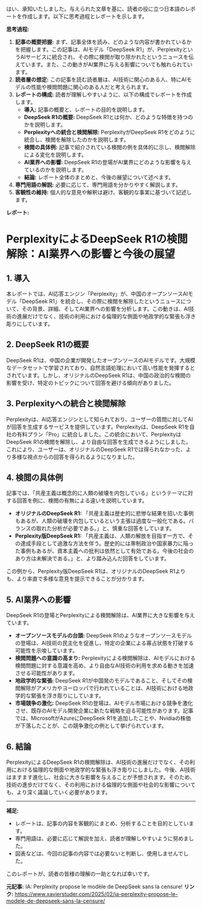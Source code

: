 はい、承知いたしました。与えられた文章を基に、読者の役に立つ日本語のレポートを作成します。以下に思考過程とレポートを示します。

**思考過程:**

1.  **記事の概要把握:** まず、記事全体を読み、どのような内容が書かれているかを把握します。この記事は、AIモデル「DeepSeek R1」が、PerplexityというAIサービスに統合され、その際に検閲が取り除かれたというニュースを伝えています。また、この動きがAI業界に与える影響についても触れられています。
2.  **読者層の想定:** この記事を読む読者層は、AI技術に関心のある人、特にAIモデルの性能や検閲問題に関心のある人だと考えられます。
3.  **レポートの構成:** 読者が理解しやすいように、以下の構成でレポートを作成します。
    *   **導入:** 記事の概要と、レポートの目的を説明します。
    *   **DeepSeek R1の概要:** DeepSeek R1とは何か、どのような特徴を持つのかを説明します。
    *   **Perplexityへの統合と検閲解除:** PerplexityがDeepSeek R1をどのように統合し、検閲を解除したのかを説明します。
    *   **検閲の具体例:** 記事で紹介されている検閲の例を具体的に示し、検閲解除による変化を説明します。
    *   **AI業界への影響:** DeepSeek R1の登場がAI業界にどのような影響を与えているのかを説明します。
    *   **結論:** レポート全体のまとめと、今後の展望について述べます。
4.  **専門用語の解説:** 必要に応じて、専門用語を分かりやすく解説します。
5.  **客観性の維持:** 個人的な意見や解釈は避け、客観的な事実に基づいて記述します。

**レポート:**

# PerplexityによるDeepSeek R1の検閲解除：AI業界への影響と今後の展望

## 1. 導入

本レポートでは、AI応答エンジン「Perplexity」が、中国のオープンソースAIモデル「DeepSeek R1」を統合し、その際に検閲を解除したというニュースについて、その背景、詳細、そしてAI業界への影響を分析します。この動きは、AI技術の進展だけでなく、技術の利用における倫理的な側面や地政学的な緊張も浮き彫りにしています。

## 2. DeepSeek R1の概要

DeepSeek R1は、中国の企業が開発したオープンソースのAIモデルです。大規模なデータセットで学習されており、自然言語処理において高い性能を発揮するとされています。しかし、オリジナルのDeepSeek R1は、中国の政治的な検閲の影響を受け、特定のトピックについて回答を避ける傾向がありました。

## 3. Perplexityへの統合と検閲解除

Perplexityは、AI応答エンジンとして知られており、ユーザーの質問に対してAIが回答を生成するサービスを提供しています。Perplexityは、DeepSeek R1を自社の有料プラン「Pro」に統合しました。この統合において、PerplexityはDeepSeek R1の検閲を解除し、より自由な回答を生成できるようにしました。これにより、ユーザーは、オリジナルのDeepSeek R1では得られなかった、より多様な視点からの回答を得られるようになりました。

## 4. 検閲の具体例

記事では、「共産主義は概念的に人類の破壊を内包している」というテーマに対する回答を例に、検閲の有無による違いを説明しています。

*   **オリジナルのDeepSeek R1:**
    「共産主義は歴史的に悲惨な結果を招いた事例もあるが、人類の破壊を内包しているという主張は過度な一般化である。バランスの取れた分析が必要である。」と、慎重な回答をしています。
*   **Perplexity版DeepSeek R1:**
    「共産主義は、人類の解放を目指す一方で、その達成手段として過激な方法を伴う。歴史的には専制政治や国家暴力に陥った事例もあるが、資本主義への批判は依然として有効である。今後の社会のあり方は未解決である。」と、より踏み込んだ回答をしています。

この例から、Perplexity版DeepSeek R1は、オリジナルのDeepSeek R1よりも、より率直で多様な意見を提示できることが分かります。

## 5. AI業界への影響

DeepSeek R1の登場とPerplexityによる検閲解除は、AI業界に大きな影響を与えています。

*   **オープンソースモデルの台頭:** DeepSeek R1のようなオープンソースモデルの登場は、AI技術の民主化を促進し、特定の企業による寡占状態を打破する可能性を示唆しています。
*   **検閲問題への意識の高まり:** Perplexityによる検閲解除は、AIモデルにおける検閲問題に対する意識を高め、より自由なAI技術の利用を求める動きを加速させる可能性があります。
*   **地政学的な緊張:** DeepSeek R1が中国発のモデルであること、そしてその検閲解除がアメリカやヨーロッパで行われていることは、AI技術における地政学的な緊張を浮き彫りにしています。
*   **市場競争の激化:** DeepSeek R1の登場は、AIモデル市場における競争を激化させ、既存のAIモデル開発企業に新たな戦略を迫る可能性があります。記事では、MicrosoftがAzureにDeepSeek R1を追加したことや、Nvidiaの株価が下落したことが、この競争激化の例として挙げられています。

## 6. 結論

PerplexityによるDeepSeek R1の検閲解除は、AI技術の進展だけでなく、その利用における倫理的な側面や地政学的な緊張も浮き彫りにしました。今後、AI技術はますます進化し、社会に大きな影響を与えることが予想されます。そのため、技術の進歩だけでなく、その利用における倫理的な側面や社会的な影響についても、より深く議論していく必要があります。

---

**補足:**

*   レポートは、記事の内容を客観的にまとめ、分析することを目的としています。
*   専門用語は、必要に応じて解説を加え、読者が理解しやすいように努めました。
*   図表などは、今回の記事の内容では必要ないと判断し、使用しませんでした。

このレポートが、読者の皆様の理解の一助となれば幸いです。


**元記事:** IA: Perplexity propose le modèle de DeepSeek sans la censure!
**リンク:** https://www.xavierstuder.com/2025/02/ia-perplexity-propose-le-modele-de-deepseek-sans-la-censure/